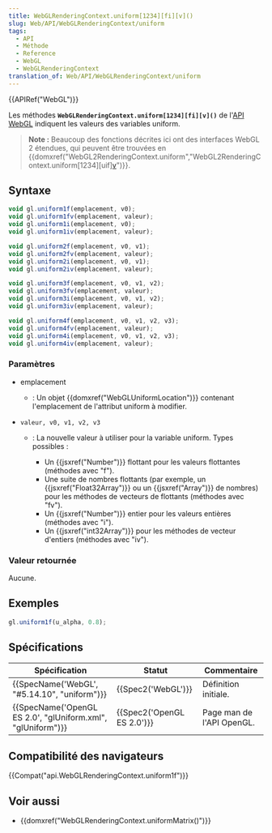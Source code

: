 ```yaml
---
title: WebGLRenderingContext.uniform[1234][fi][v]()
slug: Web/API/WebGLRenderingContext/uniform
tags:
  - API
  - Méthode
  - Reference
  - WebGL
  - WebGLRenderingContext
translation_of: Web/API/WebGLRenderingContext/uniform
---
```

{{APIRef("WebGL")}}

Les méthodes **`WebGLRenderingContext.uniform[1234][fi][v]()`** de l'[API WebGL](/fr-FR/docs/Web/API/WebGL_API) indiquent les valeurs des variables uniform.

> **Note :** Beaucoup des fonctions décrites ici ont des interfaces WebGL 2 étendues, qui peuvent être trouvées en {{domxref("WebGL2RenderingContext.uniform","WebGL2RenderingContext.uniform[1234][uif][v]()")}}.

## Syntaxe

```js
void gl.uniform1f(emplacement, v0);
void gl.uniform1fv(emplacement, valeur);
void gl.uniform1i(emplacement, v0);
void gl.uniform1iv(emplacement, valeur);

void gl.uniform2f(emplacement, v0, v1);
void gl.uniform2fv(emplacement, valeur);
void gl.uniform2i(emplacement, v0, v1);
void gl.uniform2iv(emplacement, valeur);

void gl.uniform3f(emplacement, v0, v1, v2);
void gl.uniform3fv(emplacement, valeur);
void gl.uniform3i(emplacement, v0, v1, v2);
void gl.uniform3iv(emplacement, valeur);

void gl.uniform4f(emplacement, v0, v1, v2, v3);
void gl.uniform4fv(emplacement, valeur);
void gl.uniform4i(emplacement, v0, v1, v2, v3);
void gl.uniform4iv(emplacement, valeur);
```

### Paramètres

- emplacement
  - : Un objet {{domxref("WebGLUniformLocation")}} contenant l'emplacement de l'attribut uniform à modifier.
- `valeur, v0, v1, v2, v3`

  - : La nouvelle valeur à utiliser pour la variable uniform. Types possibles :

    - Un {{jsxref("Number")}} flottant pour les valeurs flottantes (méthodes avec "f").
    - Une suite de nombres flottants (par exemple, un {{jsxref("Float32Array")}} ou un {{jsxref("Array")}} de nombres) pour les méthodes de vecteurs de flottants (méthodes avec "fv").
    - Un {{jsxref("Number")}} entier pour les valeurs entières (méthodes avec "i").
    - Un {{jsxref("int32Array")}} pour les méthodes de vecteur d'entiers (méthodes avec "iv").

### Valeur retournée

Aucune.

## Exemples

```js
gl.uniform1f(u_alpha, 0.8);
```

## Spécifications

| Spécification                                                                    | Statut                               | Commentaire               |
| -------------------------------------------------------------------------------- | ------------------------------------ | ------------------------- |
| {{SpecName('WebGL', "#5.14.10", "uniform")}}                     | {{Spec2('WebGL')}}             | Définition initiale.      |
| {{SpecName('OpenGL ES 2.0', "glUniform.xml", "glUniform")}} | {{Spec2('OpenGL ES 2.0')}} | Page man de l'API OpenGL. |

## Compatibilité des navigateurs

{{Compat("api.WebGLRenderingContext.uniform1f")}}

## Voir aussi

- {{domxref("WebGLRenderingContext.uniformMatrix()")}}

